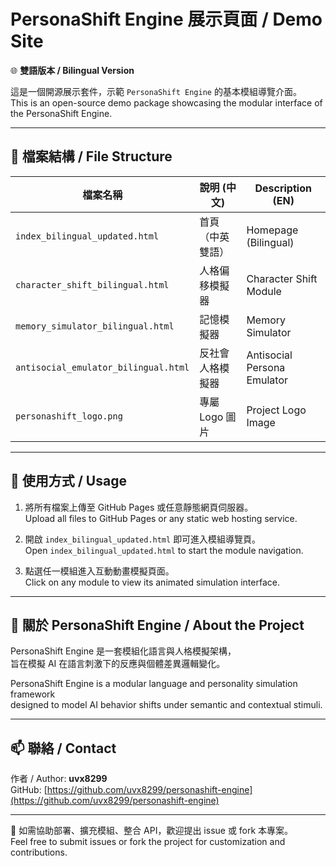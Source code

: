 # PersonaShift Engine 展示頁面 / Demo Site

🌐 **雙語版本 / Bilingual Version**

這是一個開源展示套件，示範 `PersonaShift Engine` 的基本模組導覽介面。  
This is an open-source demo package showcasing the modular interface of the PersonaShift Engine.

---

## 📂 檔案結構 / File Structure

| 檔案名稱 | 說明 (中文) | Description (EN) |
|----------|-------------|------------------|
| `index_bilingual_updated.html` | 首頁（中英雙語） | Homepage (Bilingual) |
| `character_shift_bilingual.html` | 人格偏移模擬器 | Character Shift Module |
| `memory_simulator_bilingual.html` | 記憶模擬器 | Memory Simulator |
| `antisocial_emulator_bilingual.html` | 反社會人格模擬器 | Antisocial Persona Emulator |
| `personashift_logo.png` | 專屬 Logo 圖片 | Project Logo Image |

---

## 🚀 使用方式 / Usage

1. 將所有檔案上傳至 GitHub Pages 或任意靜態網頁伺服器。  
   Upload all files to GitHub Pages or any static web hosting service.

2. 開啟 `index_bilingual_updated.html` 即可進入模組導覽頁。  
   Open `index_bilingual_updated.html` to start the module navigation.

3. 點選任一模組進入互動動畫模擬頁面。  
   Click on any module to view its animated simulation interface.

---

## 🧠 關於 PersonaShift Engine / About the Project

PersonaShift Engine 是一套模組化語言與人格模擬架構，  
旨在模擬 AI 在語言刺激下的反應與個體差異邏輯變化。  

PersonaShift Engine is a modular language and personality simulation framework  
designed to model AI behavior shifts under semantic and contextual stimuli.

---

## 📫 聯絡 / Contact

作者 / Author: **uvx8299**  
GitHub: [https://github.com/uvx8299/personashift-engine](https://github.com/uvx8299/personashift-engine)

---

🧩 如需協助部署、擴充模組、整合 API，歡迎提出 issue 或 fork 本專案。  
Feel free to submit issues or fork the project for customization and contributions.

